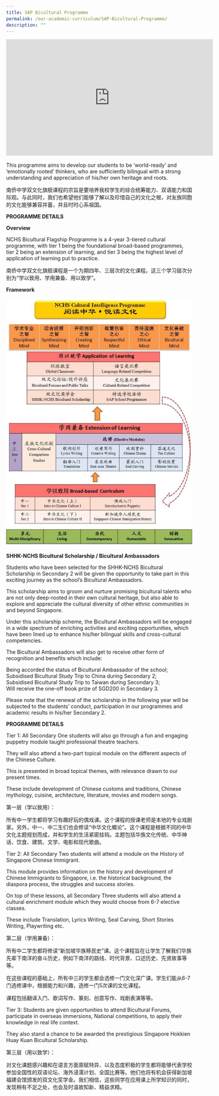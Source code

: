 ```yaml
---
title: SAP Bicultural Programme
permalink: /our-academic-curriculum/SAP-Bicultural-Programme/
description: ""
---
```

<iframe width="560" height="315" src="https://www.youtube.com/embed/8InHo4PVCYo" title="YouTube video player" frameborder="0" allow="accelerometer; autoplay; clipboard-write; encrypted-media; gyroscope; picture-in-picture" allowfullscreen=""></iframe>

This programme aims to develop our students to be ‘world-ready’ and ‘emotionally rooted’ thinkers, who are sufficiently bilingual with a strong understanding and appreciation of his/her own heritage and roots.

  

南侨中学双文化旗舰课程的宗旨是要培养我校学生的综合统筹能力、双语能力和国际观。与此同时，我们也希望他们能够了解以及珍惜自己的文化之根，对友族同胞的文化能够兼容并蓄，并且时时心系祖国。

**PROGRAMME DETAILS**

**Overview**

NCHS Bicultural Flagship Programme is a 4-year 3-tiered cultural programme, with tier 1 being the foundational broad-based programmes, tier 2 being an extension of learning, and tier 3 being the highest level of application of learning put to practice.

  

南侨中学双文化旗舰课程是一个为期四年、三层次的文化课程。这三个学习层次分别为“学以致用、学用兼备、用以致学”。

**Framework**

![](/images/NCHS-Cultural-Intelligence-Programme-Framework-2015-review.jpeg)

**SHHK-NCHS Bicultural Scholarship / Bicultural Ambassadors**

  

Students who have been selected for the SHHK-NCHS Bicultural Scholarship in Secondary 2 will be given the opportunity to take part in this exciting journey as the school’s Bicultural Ambassadors.

  

This scholarship aims to groom and nurture promising bicultural talents who are not only deep-rooted in their own cultural heritage, but also able to explore and appreciate the cultural diversity of other ethnic communities in and beyond Singapore.

  

Under this scholarship scheme, the Bicultural Ambassadors will be engaged in a wide spectrum of enriching activities and exciting opportunities, which have been lined up to enhance his/her bilingual skills and cross-cultural competencies.

  

The Bicultural Ambassadors will also get to receive other form of recognition and benefits which include:

  

Being accorded the status of Bicultural Ambassador of the school;
<br>Subsidised Bicultural Study Trip to China during Secondary 2;
<br>Subsidised Bicultural Study Trip to Taiwan during Secondary 3;
<br>Will receive the one-off book prize of SGD200 in Secondary 3.

  

Please note that the renewal of the scholarship in the following year will be subjected to the students’ conduct, participation in our programmes and academic results in his/her Secondary 2.


**PROGRAMME DETAILS**

Tier 1: All Secondary One students will also go through a fun and engaging puppetry module taught professional theatre teachers.

They will also attend a two-part topical module on the different aspects of the Chinese Culture.

This is presented in broad topical themes, with relevance drawn to our present times.

These include development of Chinese customs and traditions, Chinese mythology, cuisine, architecture, literature, movies and modern songs.

  

第一层（学以致用）：

所有中一学生都将学习有趣好玩的偶戏课。这个课程的授课老师是本地的专业戏剧家。另外，中一、中二生们也会修读“中华文化概论”。这个课程是根据不同的中华文化主题规划而成，并和学生的生活紧密挂钩。主题包括华族文化传统、中华神话、饮食、建筑、文学、电影和现代歌曲。

Tier 2: All Secondary Two students will attend a module on the History of Singapore Chinese Immigrant.

This module provides information on the history and development of Chinese Immigrants to Singapore, i.e. the historical background, the diaspora process, the struggles and success stories.

On top of these lessons, all Secondary Three students will also attend a cultural enrichment module which they would choose from 6-7 elective classes.

These include Translation, Lyrics Writing, Seal Carving, Short Stories Writing, Playwriting etc.

  

第二层（学用兼备）：

所有中二学生都将修读“新加坡华族移民史”课。这个课程旨在让学生了解我们华族先辈下南洋的奋斗历史，例如下南洋的路线、时代背景、口述历史、先贤故事等等。

在这些课程的基础上，所有中三的学生都会选修一门文化深广课。学生们能从6-7门选修课中，根据能力和兴趣，选修一门5次课的文化课程。

课程包括翻译入门、歌词写作、篆刻、创意写作、戏剧表演等等。

Tier 3: Students are given opportunities to attend Bicultural Forums, participate in overseas immersions, National competitions, to apply their knowledge in real life context.

They also stand a chance to be awarded the prestigious Singapore Hokkien Huay Kuan Bicultural Scholarship.

  

第三层（用以致学）：

对文化课题感兴趣和在语言方面禀赋特异、以及态度积极的学生都将能够代表学校参加全国性的双语论坛、海外浸濡计划、全国比赛等。他们也将有机会获得新加坡福建会馆颁发的双文化奖学金。我们相信，这些同学在应用课上所学知识的同时，发现稍有不足之处，也会及时温故知新、精益求精。